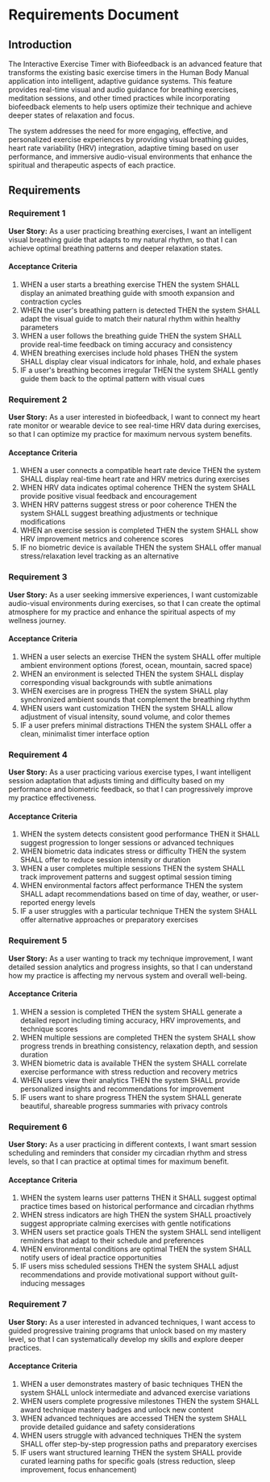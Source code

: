# Requirements Document

## Introduction

The Interactive Exercise Timer with Biofeedback is an advanced feature that transforms the existing basic exercise timers in the Human Body Manual application into intelligent, adaptive guidance systems. This feature provides real-time visual and audio guidance for breathing exercises, meditation sessions, and other timed practices while incorporating biofeedback elements to help users optimize their technique and achieve deeper states of relaxation and focus.

The system addresses the need for more engaging, effective, and personalized exercise experiences by providing visual breathing guides, heart rate variability (HRV) integration, adaptive timing based on user performance, and immersive audio-visual environments that enhance the spiritual and therapeutic aspects of each practice.

## Requirements

### Requirement 1

**User Story:** As a user practicing breathing exercises, I want an intelligent visual breathing guide that adapts to my natural rhythm, so that I can achieve optimal breathing patterns and deeper relaxation states.

#### Acceptance Criteria

1. WHEN a user starts a breathing exercise THEN the system SHALL display an animated breathing guide with smooth expansion and contraction cycles
2. WHEN the user's breathing pattern is detected THEN the system SHALL adapt the visual guide to match their natural rhythm within healthy parameters
3. WHEN a user follows the breathing guide THEN the system SHALL provide real-time feedback on timing accuracy and consistency
4. WHEN breathing exercises include hold phases THEN the system SHALL display clear visual indicators for inhale, hold, and exhale phases
5. IF a user's breathing becomes irregular THEN the system SHALL gently guide them back to the optimal pattern with visual cues

### Requirement 2

**User Story:** As a user interested in biofeedback, I want to connect my heart rate monitor or wearable device to see real-time HRV data during exercises, so that I can optimize my practice for maximum nervous system benefits.

#### Acceptance Criteria

1. WHEN a user connects a compatible heart rate device THEN the system SHALL display real-time heart rate and HRV metrics during exercises
2. WHEN HRV data indicates optimal coherence THEN the system SHALL provide positive visual feedback and encouragement
3. WHEN HRV patterns suggest stress or poor coherence THEN the system SHALL suggest breathing adjustments or technique modifications
4. WHEN an exercise session is completed THEN the system SHALL show HRV improvement metrics and coherence scores
5. IF no biometric device is available THEN the system SHALL offer manual stress/relaxation level tracking as an alternative

### Requirement 3

**User Story:** As a user seeking immersive experiences, I want customizable audio-visual environments during exercises, so that I can create the optimal atmosphere for my practice and enhance the spiritual aspects of my wellness journey.

#### Acceptance Criteria

1. WHEN a user selects an exercise THEN the system SHALL offer multiple ambient environment options (forest, ocean, mountain, sacred space)
2. WHEN an environment is selected THEN the system SHALL display corresponding visual backgrounds with subtle animations
3. WHEN exercises are in progress THEN the system SHALL play synchronized ambient sounds that complement the breathing rhythm
4. WHEN users want customization THEN the system SHALL allow adjustment of visual intensity, sound volume, and color themes
5. IF a user prefers minimal distractions THEN the system SHALL offer a clean, minimalist timer interface option

### Requirement 4

**User Story:** As a user practicing various exercise types, I want intelligent session adaptation that adjusts timing and difficulty based on my performance and biometric feedback, so that I can progressively improve my practice effectiveness.

#### Acceptance Criteria

1. WHEN the system detects consistent good performance THEN it SHALL suggest progression to longer sessions or advanced techniques
2. WHEN biometric data indicates stress or difficulty THEN the system SHALL offer to reduce session intensity or duration
3. WHEN a user completes multiple sessions THEN the system SHALL track improvement patterns and suggest optimal session timing
4. WHEN environmental factors affect performance THEN the system SHALL adapt recommendations based on time of day, weather, or user-reported energy levels
5. IF a user struggles with a particular technique THEN the system SHALL offer alternative approaches or preparatory exercises

### Requirement 5

**User Story:** As a user wanting to track my technique improvement, I want detailed session analytics and progress insights, so that I can understand how my practice is affecting my nervous system and overall well-being.

#### Acceptance Criteria

1. WHEN a session is completed THEN the system SHALL generate a detailed report including timing accuracy, HRV improvements, and technique scores
2. WHEN multiple sessions are completed THEN the system SHALL show progress trends in breathing consistency, relaxation depth, and session duration
3. WHEN biometric data is available THEN the system SHALL correlate exercise performance with stress reduction and recovery metrics
4. WHEN users view their analytics THEN the system SHALL provide personalized insights and recommendations for improvement
5. IF users want to share progress THEN the system SHALL generate beautiful, shareable progress summaries with privacy controls

### Requirement 6

**User Story:** As a user practicing in different contexts, I want smart session scheduling and reminders that consider my circadian rhythm and stress levels, so that I can practice at optimal times for maximum benefit.

#### Acceptance Criteria

1. WHEN the system learns user patterns THEN it SHALL suggest optimal practice times based on historical performance and circadian rhythms
2. WHEN stress indicators are high THEN the system SHALL proactively suggest appropriate calming exercises with gentle notifications
3. WHEN users set practice goals THEN the system SHALL send intelligent reminders that adapt to their schedule and preferences
4. WHEN environmental conditions are optimal THEN the system SHALL notify users of ideal practice opportunities
5. IF users miss scheduled sessions THEN the system SHALL adjust recommendations and provide motivational support without guilt-inducing messages

### Requirement 7

**User Story:** As a user interested in advanced techniques, I want access to guided progressive training programs that unlock based on my mastery level, so that I can systematically develop my skills and explore deeper practices.

#### Acceptance Criteria

1. WHEN a user demonstrates mastery of basic techniques THEN the system SHALL unlock intermediate and advanced exercise variations
2. WHEN users complete progressive milestones THEN the system SHALL award technique mastery badges and unlock new content
3. WHEN advanced techniques are accessed THEN the system SHALL provide detailed guidance and safety considerations
4. WHEN users struggle with advanced techniques THEN the system SHALL offer step-by-step progression paths and preparatory exercises
5. IF users want structured learning THEN the system SHALL provide curated learning paths for specific goals (stress reduction, sleep improvement, focus enhancement)